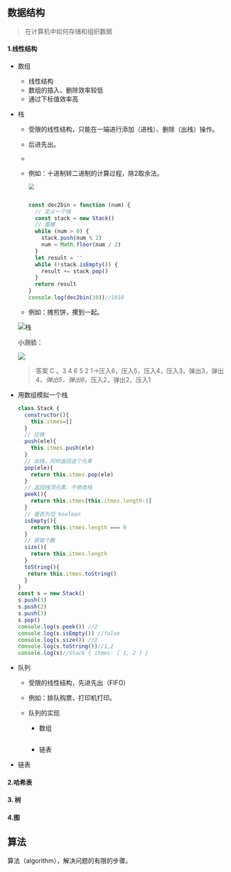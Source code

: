 ## 数据结构

> 在计算机中如何存储和组织数据

#### 1.线性结构

+ 数组

  + 线性结构
  + 数组的插入、删除效率较低
  + 通过下标值效率高

+ 栈

  - 受限的线性结构，只能在一端进行添加（进栈）、删除（出栈）操作。

  - 后进先出。

  - 

  - 例如：十进制转二进制的计算过程，除2取余法。

    <img src="/Users/haizhi/personal/resume/数据结构/img/stackq02.jpg" style="zoom:80%;" />

    ```javascript
    
    const dec2bin = function (num) {
      // 定义一个栈
      const stack = new Stack()
      // 取模
      while (num > 0) {
        stack.push(num % 2)
        num = Math.floor(num / 2)
      }
      let result = ''
      while (!stack.isEmpty()) {
        result += stack.pop()
      }
      return result
    }
    console.log(dec2bin(10))//1010
    ```

    

    

  - 例如：摊煎饼，摞到一起。

  ![栈](/Users/haizhi/personal/resume/数据结构/img/stack.jpg)

  小测验：

  ![](/Users/haizhi/personal/resume/数据结构/img/stack_q01.jpg)

  > 答案 C 。3 4 6 5 2 1->压入6，压入5，压入4，压入3，弹出3，弹出4，*弹出5，弹出6*，压入2，弹出2，压入1

+ 用数组模拟一个栈

  ```javascript
  class Stack {
    constructor(){
      this.itmes=[]
    }
    // 压栈
    push(ele){
      this.itmes.push(ele)
    }
    // 出栈，同时返回这个元素
    pop(ele){
      return this.itmes.pop(ele)
    }
    // 返回栈顶元素，不修改栈
    peek(){
      return this.itmes[this.itmes.length-1]
    }
    // 是否为空 boolean
    isEmpty(){
      return this.itmes.length === 0
    }
    // 获取个数
    size(){
      return this.itmes.length
    }
    toString(){
     return this.itmes.toString()
    }
  }
  const s = new Stack()
  s.push(1)
  s.push(2)
  s.push(3)
  s.pop()
  console.log(s.peek()) //2
  console.log(s.isEmpty()) //false
  console.log(s.size()) //2
  console.log(s.toString())//1,2
  console.log(s)//Stack { itmes: [ 1, 2 ] }
  ```

+ 队列

  + 受限的线性结构，先进先出（FIFO）

  + 例如：排队购票，打印机打印。

  + 队列的实现

    + 数组

      ```javascript
      
      ```

      

    + 链表

+ 链表

#### 2.哈希表



#### 3. 树



#### 4.图



## 算法

算法（algorithm），解决问题的有限的步骤。

